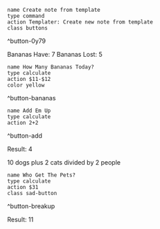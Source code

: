 
```button
name Create note from template
type command
action Templater: Create new note from template
class buttons
```
^button-0y79


Bananas Have: 7
Bananas Lost: 5

```button
name How Many Bananas Today?
type calculate
action $11-$12
color yellow
```
^button-bananas

```button
name Add Em Up
type calculate
action 2+2
```
^button-add

Result: 4

10 dogs plus 2 cats divided by 2 people

```button
name Who Get The Pets?
type calculate
action $31
class sad-button
```
^button-breakup

Result: 11










